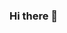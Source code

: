 ### Hi there 👋 

<!--
**ruba1705/ruba1705** is a ✨ This is Ruba Priyadharshini K ✨ repository because its `README.md` (this file) appears on your GitHub profile.

Here are some ideas to get you started:

- 🔭 I’m currently Pursuing MCA at PSGTECH
- 🌱 I’m currently learning Python - Django,Js
- 🤔 I’m looking for help with Django framework 
- 💬 Ask me about anything
- 📫 How to reach me: [Linked In](https://www.linkedin.com/in/ruba-priyadharshini-7785a1203/)
- ⚡ Happy Learning :)
-->
